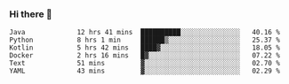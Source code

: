 ### Hi there 👋

<!--
**AXEwiges/AXEwiges** is a ✨ _special_ ✨ repository because its `README.md` (this file) appears on your GitHub profile.

Here are some ideas to get you started:

- 🔭 I’m currently working on ...
- 🌱 I’m currently learning ...
- 👯 I’m looking to collaborate on ...
- 🤔 I’m looking for help with ...
- 💬 Ask me about ...
- 📫 How to reach me: ...
- 😄 Pronouns: ...
- ⚡ Fun fact: ...
-->
<!--START_SECTION:waka-->

```text
Java             12 hrs 41 mins  ██████████░░░░░░░░░░░░░░░   40.16 %
Python           8 hrs 1 min     ██████▒░░░░░░░░░░░░░░░░░░   25.37 %
Kotlin           5 hrs 42 mins   ████▓░░░░░░░░░░░░░░░░░░░░   18.05 %
Docker           2 hrs 16 mins   █▓░░░░░░░░░░░░░░░░░░░░░░░   07.22 %
Text             51 mins         ▓░░░░░░░░░░░░░░░░░░░░░░░░   02.70 %
YAML             43 mins         ▓░░░░░░░░░░░░░░░░░░░░░░░░   02.29 %
```

<!--END_SECTION:waka-->
